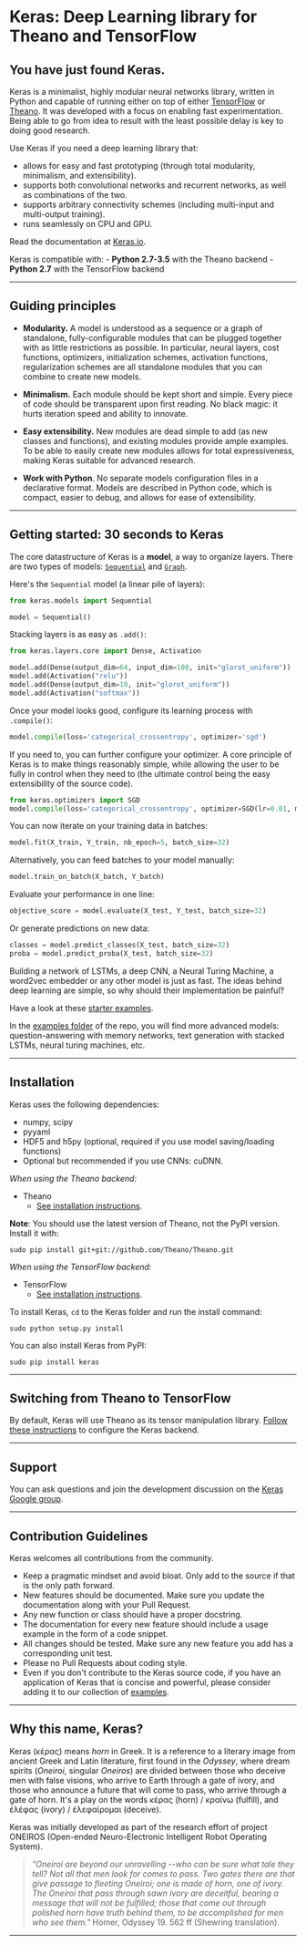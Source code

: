 # Keras: Deep Learning library for Theano and TensorFlow

## You have just found Keras.

Keras is a minimalist, highly modular neural networks library, written in Python and capable of running either on top of either [TensorFlow](https://github.com/tensorflow/tensorflow) or [Theano](https://github.com/Theano/Theano). It was developed with a focus on enabling fast experimentation. Being able to go from idea to result with the least possible delay is key to doing good research.

Use Keras if you need a deep learning library that:
- allows for easy and fast prototyping (through total modularity, minimalism, and extensibility).
- supports both convolutional networks and recurrent networks, as well as combinations of the two.
- supports arbitrary connectivity schemes (including multi-input and multi-output training).
- runs seamlessly on CPU and GPU.

Read the documentation at [Keras.io](http://keras.io).

Keras is compatible with:
    - __Python 2.7-3.5__ with the Theano backend
    - __Python 2.7__ with the TensorFlow backend


------------------


## Guiding principles

- __Modularity.__ A model is understood as a sequence or a graph of standalone, fully-configurable modules that can be plugged together with as little restrictions as possible. In particular, neural layers, cost functions, optimizers, initialization schemes, activation functions, regularization schemes are all standalone modules that you can combine to create new models.

- __Minimalism.__ Each module should be kept short and simple. Every piece of code should be transparent upon first reading. No black magic: it hurts iteration speed and ability to innovate.

- __Easy extensibility.__ New modules are dead simple to add (as new classes and functions), and existing modules provide ample examples. To be able to easily create new modules allows for total expressiveness, making Keras suitable for advanced research.

- __Work with Python__. No separate models configuration files in a declarative format. Models are described in Python code, which is compact, easier to debug, and allows for ease of extensibility.


------------------


## Getting started: 30 seconds to Keras

The core datastructure of Keras is a __model__, a way to organize layers. There are two types of models: [`Sequential`](http://keras.io/models/#sequential) and [`Graph`](http://keras.io/models/#graph).

Here's the `Sequential` model (a linear pile of layers):

```python
from keras.models import Sequential

model = Sequential()
```

Stacking layers is as easy as `.add()`:

```python
from keras.layers.core import Dense, Activation

model.add(Dense(output_dim=64, input_dim=100, init="glorot_uniform"))
model.add(Activation("relu"))
model.add(Dense(output_dim=10, init="glorot_uniform"))
model.add(Activation("softmax"))
```

Once your model looks good, configure its learning process with `.compile()`:
```python
model.compile(loss='categorical_crossentropy', optimizer='sgd')
```

If you need to, you can further configure your optimizer. A core principle of Keras is to make things reasonably simple, while allowing the user to be fully in control when they need to (the ultimate control being the easy extensibility of the source code).
```python
from keras.optimizers import SGD
model.compile(loss='categorical_crossentropy', optimizer=SGD(lr=0.01, momentum=0.9, nesterov=True))
```

You can now iterate on your training data in batches:
```python
model.fit(X_train, Y_train, nb_epoch=5, batch_size=32)
```

Alternatively, you can feed batches to your model manually:
```python
model.train_on_batch(X_batch, Y_batch)
```

Evaluate your performance in one line:
```python
objective_score = model.evaluate(X_test, Y_test, batch_size=32)
```

Or generate predictions on new data:
```python
classes = model.predict_classes(X_test, batch_size=32)
proba = model.predict_proba(X_test, batch_size=32)
```

Building a network of LSTMs, a deep CNN, a Neural Turing Machine, a word2vec embedder or any other model is just as fast. The ideas behind deep learning are simple, so why should their implementation be painful?

Have a look at these [starter examples](http://keras.io/examples/).

In the [examples folder](https://github.com/fchollet/keras/tree/master/examples) of the repo, you will find more advanced models: question-answering with memory networks, text generation with stacked LSTMs, neural turing machines, etc.


------------------


## Installation

Keras uses the following dependencies:

- numpy, scipy
- pyyaml
- HDF5 and h5py (optional, required if you use model saving/loading functions)
- Optional but recommended if you use CNNs: cuDNN.

*When using the Theano backend:*
- Theano
    - [See installation instructions](http://deeplearning.net/software/theano/install.html#install).

**Note**: You should use the latest version of Theano, not the PyPI version. Install it with:
```
sudo pip install git+git://github.com/Theano/Theano.git
```

*When using the TensorFlow backend:*
- TensorFlow
    - [See installation instructions](https://github.com/tensorflow/tensorflow#download-and-setup).

To install Keras, `cd` to the Keras folder and run the install command:
```
sudo python setup.py install
```

You can also install Keras from PyPI:
```
sudo pip install keras
```

------------------


## Switching from Theano to TensorFlow

By default, Keras will use Theano as its tensor manipulation library. [Follow these instructions](http://keras.io/backend/) to configure the Keras backend.

------------------


## Support

You can ask questions and join the development discussion on the [Keras Google group](https://groups.google.com/forum/#!forum/keras-users).

------------------


## Contribution Guidelines

Keras welcomes all contributions from the community. 

- Keep a pragmatic mindset and avoid bloat. Only add to the source if that is the only path forward.
- New features should be documented. Make sure you update the documentation along with your Pull Request.
- Any new function or class should have a proper docstring.
- The documentation for every new feature should include a usage example in the form of a code snippet. 
- All changes should be tested. Make sure any new feature you add has a corresponding unit test.
- Please no Pull Requests about coding style.
- Even if you don't contribute to the Keras source code, if you have an application of Keras that is concise and powerful, please consider adding it to our collection of [examples](https://github.com/fchollet/keras/tree/master/examples).


------------------


## Why this name, Keras?

Keras (κέρας) means _horn_ in Greek. It is a reference to a literary image from ancient Greek and Latin literature, first found in the _Odyssey_, where dream spirits (_Oneiroi_, singular _Oneiros_) are divided between those who deceive men with false visions, who arrive to Earth through a gate of ivory, and those who announce a future that will come to pass, who arrive through a gate of horn. It's a play on the words κέρας (horn) / κραίνω (fulfill), and ἐλέφας (ivory) / ἐλεφαίρομαι (deceive).

Keras was initially developed as part of the research effort of project ONEIROS (Open-ended Neuro-Electronic Intelligent Robot Operating System).

>_"Oneiroi are beyond our unravelling --who can be sure what tale they tell? Not all that men look for comes to pass. Two gates there are that give passage to fleeting Oneiroi; one is made of horn, one of ivory. The Oneiroi that pass through sawn ivory are deceitful, bearing a message that will not be fulfilled; those that come out through polished horn have truth behind them, to be accomplished for men who see them."_ Homer, Odyssey 19. 562 ff (Shewring translation).

------------------